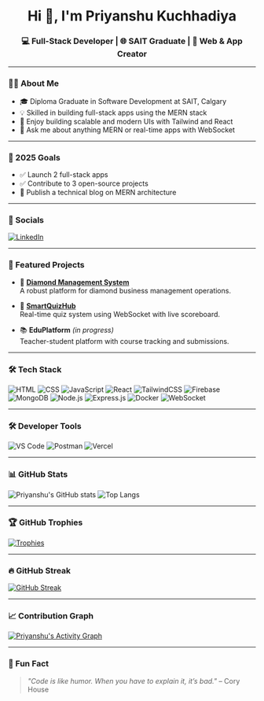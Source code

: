 
<h1 align="center">Hi 👋, I'm Priyanshu Kuchhadiya</h1>
<h3 align="center">💻 Full-Stack Developer | 🌐 SAIT Graduate | 🚀 Web & App Creator</h3>

---

### 🧑‍💼 About Me

- 🎓 Diploma Graduate in Software Development at SAIT, Calgary  
- 💡 Skilled in building full-stack apps using the MERN stack  
- 🧪 Enjoy building scalable and modern UIs with Tailwind and React  
- 💬 Ask me about anything MERN or real-time apps with WebSocket
---

### 🎯 2025 Goals
- ✅ Launch 2 full-stack apps
- ✅ Contribute to 3 open-source projects
- 🚀 Publish a technical blog on MERN architecture

---

### 🔗 Socials

[![LinkedIn](https://img.shields.io/badge/LinkedIn-blue?logo=linkedin&logoColor=white)](https://www.linkedin.com/in/priyanshu-kuchhadiya-065b41303)

---

### 🚀 Featured Projects

- 🔷 [**Diamond Management System**](https://diamondmanagment.vercel.app/Pages/login)  
  A robust platform for diamond business management operations.

- 🧠 [**SmartQuizHub**](https://smartquizhub.vercel.app/)  
  Real-time quiz system using WebSocket with live scoreboard.

- 📚 **EduPlatform** *(in progress)*  
  Teacher-student platform with course tracking and submissions.

---

### 🛠 Tech Stack

![HTML](https://img.shields.io/badge/HTML-E34F26?style=flat&logo=html5&logoColor=white)
![CSS](https://img.shields.io/badge/CSS-1572B6?style=flat&logo=css3&logoColor=white)
![JavaScript](https://img.shields.io/badge/JavaScript-F7DF1E?style=flat&logo=javascript&logoColor=black)
![React](https://img.shields.io/badge/React-20232A?style=flat&logo=react&logoColor=61DAFB)
![TailwindCSS](https://img.shields.io/badge/Tailwind_CSS-38B2AC?style=flat&logo=tailwind-css&logoColor=white)
![Firebase](https://img.shields.io/badge/Firebase-FFCA28?style=flat&logo=firebase&logoColor=black)
![MongoDB](https://img.shields.io/badge/MongoDB-4EA94B?style=flat&logo=mongodb&logoColor=white)
![Node.js](https://img.shields.io/badge/Node.js-339933?style=flat&logo=node-dot-js&logoColor=white)
![Express.js](https://img.shields.io/badge/Express.js-000000?style=flat&logo=express&logoColor=white)
![Docker](https://img.shields.io/badge/Docker-2496ED?style=flat&logo=docker&logoColor=white)
![WebSocket](https://img.shields.io/badge/WebSocket-4D4D4D?style=flat&logo=websocket&logoColor=white)

---

### 🛠️ Developer Tools

![VS Code](https://img.shields.io/badge/VS%20Code-007ACC?style=flat&logo=visual-studio-code&logoColor=white)
![Postman](https://img.shields.io/badge/Postman-FF6C37?style=flat&logo=postman&logoColor=white)
![Vercel](https://img.shields.io/badge/Vercel-000000?style=flat&logo=vercel&logoColor=white)

---

### 📊 GitHub Stats

![Priyanshu's GitHub stats](https://github-readme-stats.vercel.app/api?username=priyanshukuchhadiya&show_icons=true&theme=react)
![Top Langs](https://github-readme-stats.vercel.app/api/top-langs/?username=priyanshukuchhadiya&layout=compact&theme=react)

---

### 🏆 GitHub Trophies

[![Trophies](https://github-profile-trophy.vercel.app/?username=priyanshukuchhadiya&theme=gruvbox&column=7)](https://github.com/ryo-ma/github-profile-trophy)

---

### 🔥 GitHub Streak

[![GitHub Streak](https://streak-stats.demolab.com?user=priyanshukuchhadiya&theme=dark)](https://git.io/streak-stats)

---

### 📈 Contribution Graph

[![Priyanshu's Activity Graph](https://github-readme-activity-graph.vercel.app/graph?username=priyanshukuchhadiya&theme=react-dark)](https://github.com/Ashutosh00710/github-readme-activity-graph)

---

### 🧠 Fun Fact
> _"Code is like humor. When you have to explain it, it’s bad."_ – Cory House
